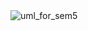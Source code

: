 <img src="https://sun9-67.userapi.com/impg/4u7HiHLDLXP9T9FAJupJYK7GGOa1VRKPf-DmTQ/PSjFVHsh7Zs.jpg?size=1962x1541&quality=96&sign=cb93766162219ecb34e10ff3af3205a5&type=album" alt="uml_for_sem5">
